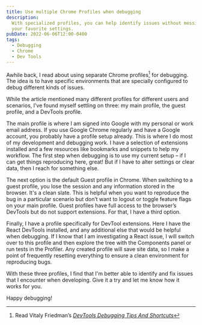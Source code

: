 ```yaml
---
title: Use multiple Chrome Profiles when debugging
description:
  With specialized profiles, you can help identify issues without messing with
  your favorite settings.
pubDate: 2022-06-06T12:00-0400
tags:
  - Debugging
  - Chrome
  - Dev Tools
---
```


Awhile back, I read about using separate Chrome profiles[^1] for debugging. The
idea is to have specific environments that are specially configured to debug
different kinds of issues.

While the article mentioned many different profiles for different users and
scenarios, I’ve found myself settling on three: my main profile, the guest
profile, and a DevTools profile.

The main profile is where I am signed into Google with my personal or work email
address. If you use Google Chrome regularly and have a Google account, you
probably have a profile setup already. This is where I do most of my development
and debugging work. I have a selection of extensions installed and a few
resources like bookmarks and snippets to help my workflow. The first step when
debugging is to use my current setup – if I can get things reproducing here,
great! But if I have to alter settings or clear data, then I reach for something
else.

The next option is the default Guest profile in Chrome. When switching to a
guest profile, you lose the session and any information stored in the browser.
It's a clean slate. This is helpful when you want to reproduce the bug in a
particular scenario but don’t want to logout or toggle feature flags on your
main profile. Guest profiles have full access to the browser’s DevTools but do
not support extensions. For that, I have a third option.

Finally, I have a profile specifically for DevTool extensions. Here I have the
React DevTools installed, and any additional else that would be helpful when
debugging. If I know that I am investigating a React issue, I will switch over
to this profile and then explore the tree with the Components panel or run tests
in the Profiler. Any created profile will save site data, so I make a point of
frequently resetting everything to ensure a clean environment for reproducing
bugs.

With these three profiles, I find that I'm better able to identify and fix
issues that I encounter when developing. Give it a try and let me know how it
works for you.

Happy debugging!

[^1]:
    Read Vitaly Friedman’s
    [_DevTools Debugging Tips And Shortcuts_](https://www.smashingmagazine.com/2021/02/useful-chrome-firefox-devtools-tips-shortcuts/)
